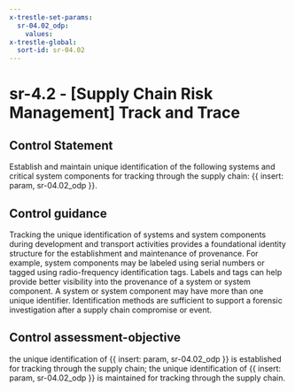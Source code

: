 ```yaml
---
x-trestle-set-params:
  sr-04.02_odp:
    values:
x-trestle-global:
  sort-id: sr-04.02
---
```


# sr-4.2 - \[Supply Chain Risk Management\] Track and Trace

## Control Statement

Establish and maintain unique identification of the following systems and critical system components for tracking through the supply chain: {{ insert: param, sr-04.02_odp }}.

## Control guidance

Tracking the unique identification of systems and system components during development and transport activities provides a foundational identity structure for the establishment and maintenance of provenance. For example, system components may be labeled using serial numbers or tagged using radio-frequency identification tags. Labels and tags can help provide better visibility into the provenance of a system or system component. A system or system component may have more than one unique identifier. Identification methods are sufficient to support a forensic investigation after a supply chain compromise or event.

## Control assessment-objective

the unique identification of {{ insert: param, sr-04.02_odp }} is established for tracking through the supply chain;
the unique identification of {{ insert: param, sr-04.02_odp }} is maintained for tracking through the supply chain.

